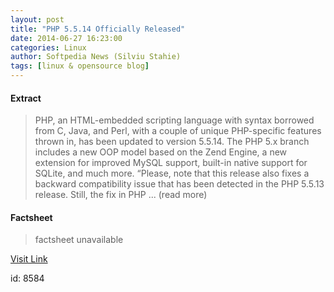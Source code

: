 ```yaml
---
layout: post
title: "PHP 5.5.14 Officially Released"
date: 2014-06-27 16:23:00
categories: Linux
author: Softpedia News (Silviu Stahie)
tags: [linux & opensource blog]
---
```



#### Extract
>PHP, an HTML-embedded scripting language with syntax borrowed from C, Java, and Perl, with a couple of unique PHP-specific features thrown in, has been updated to version 5.5.14.  The PHP 5.x branch includes a new OOP model based on the Zend Engine, a new extension for improved MySQL support, built-in native support for SQLite, and much more.  &ldquo;Please, note that this release also fixes a backward compatibility issue that has been detected in the PHP 5.5.13 release. Still, the fix in PHP ... (read more)

#### Factsheet
>factsheet unavailable

[Visit Link](http://news.softpedia.com/news/PHP-5-5-14-Officially-Released-448701.shtml)

id:    8584
